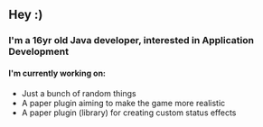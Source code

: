 ## Hey :)
### I'm a 16yr old Java developer, interested in Application Development

#### I'm currently working on:
- Just a bunch of random things
- A paper plugin aiming to make the game more realistic
- A paper plugin (library) for creating custom status effects

<!--
**LunaHD24/lunahd24** is a ✨ _special_ ✨ repository because its `README.md` (this file) appears on your GitHub profile.

Here are some ideas to get you started:

- 🔭 I’m currently working on ...
- 🌱 I’m currently learning ...
- 👯 I’m looking to collaborate on ...
- 🤔 I’m looking for help with ...
- 💬 Ask me about ...
- 📫 How to reach me: ...
- 😄 Pronouns: ...
- ⚡ Fun fact: ...
-->
